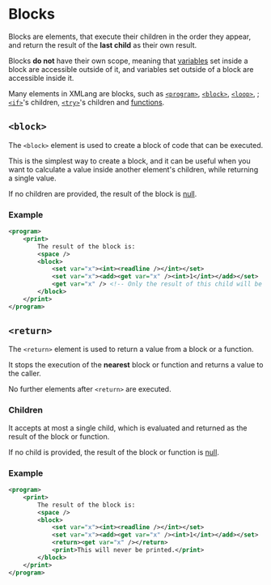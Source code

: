 # Blocks

Blocks are elements, that execute their children in the order they appear, and return the result of the **last child** as their own result.

Blocks **do not** have their own scope, meaning that [variables](./variables.md) set inside a block are accessible outside of it, and variables set outside of a block are accessible inside it.

Many elements in XMLang are blocks, such as [`<program>`](./program.md), [`<block>`](#block), [`<loop>`](./loop.md), ;[`<if>`](./if.md)'s children, [`<try>`](./errors.md#try)'s children and [functions](./functions.md).

## `<block>`

The `<block>` element is used to create a block of code that can be executed.

This is the simplest way to create a block, and it can be useful when you want to calculate a value inside another element's children, while returning a single value.

If no children are provided, the result of the block is [null](./data_types/null.md).

### Example

```xml
<program>
    <print>
        The result of the block is:
        <space />
        <block>
            <set var="x"><int><readline /></int></set>
            <set var="x"><add><get var="x" /><int>1</int></add></set>
            <get var="x" /> <!-- Only the result of this child will be returned -->
        </block>
    </print>
</program>
```

## `<return>`

The `<return>` element is used to return a value from a block or a function.

It stops the execution of the **nearest** block or function and returns a value to the caller.

No further elements after `<return>` are executed.

### Children

It accepts at most a single child, which is evaluated and returned as the result of the block or function.

If no child is provided, the result of the block or function is [null](./data_types/null.md).

### Example

```xml
<program>
    <print>
        The result of the block is:
        <space />
        <block>
            <set var="x"><int><readline /></int></set>
            <set var="x"><add><get var="x" /><int>1</int></add></set>
            <return><get var="x" /></return>
            <print>This will never be printed.</print>
        </block>
    </print>
</program>
```
